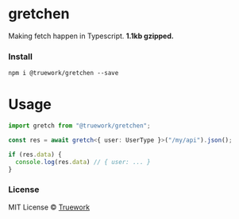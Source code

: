 # gretchen

Making fetch happen in Typescript. **1.1kb gzipped.**

### Install

```
npm i @truework/gretchen --save
```

# Usage

```typescript
import gretch from "@truework/gretchen";

const res = await gretch<{ user: UserType }>("/my/api").json();

if (res.data) {
  console.log(res.data) // { user: ... }
}
```

### License

MIT License © [Truework](https://truework.com)
